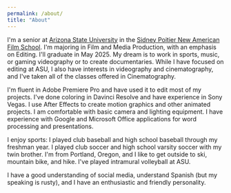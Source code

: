 ```yaml
---
permalink: /about/
title: "About"
---
```


I'm a senior at [Arizona State University](asu.edu) in the [Sidney Poitier New American Film School](https://film.asu.edu/). I'm majoring in Film and Media Production, with an emphasis on Editing. I'll graduate in May 2025. My dream is to work in sports, music, or gaming videography or to create documentaries. While I have focused on editing at ASU, I also have interests in videography and cinematography, and I've taken all of the classes offered in Cinematography. 

I'm fluent in Adobe Premiere Pro and have used it to edit most of my projects. I've done coloring in Davinci Resolve and have experience in Sony Vegas. I use After Effects to create motion graphics and other animated projects. I am comfortable with basic camera and lighting equipment. I have experience with Google and Microsoft Office applications for word processing and presentations.

I enjoy sports: I played club baseball and high school baseball through my freshman year. I played club soccer and high school varsity soccer with my twin brother. I'm from Portland, Oregon, and I like to get outside to ski, mountain bike, and hike. I've played intramural volleyball at ASU.

I have a good understanding of social media, understand Spanish (but my speaking is rusty), and I have an enthusiastic and friendly personality.